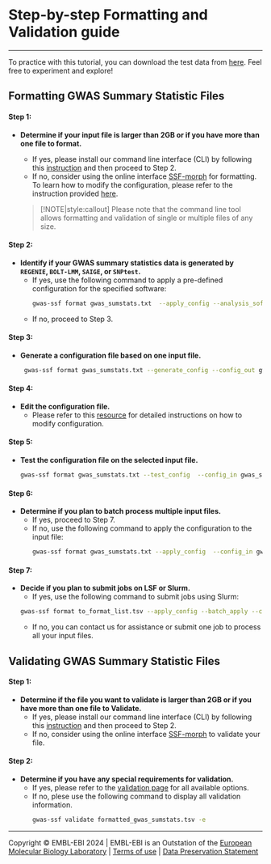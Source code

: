 # Step-by-step Formatting and Validation guide
---
To practice with this tutorial, you can download the test data from [here](). Feel free to experiment and explore!

## Formatting GWAS Summary Statistic Files

#### Step 1: 
- **Determine if your input file is larger than 2GB or if you have more than one file to format.**
  
  - If yes, please install our command line interface (CLI) by following this [instruction](install) and then proceed to Step 2.
  - If no, consider using the online interface [SSF-morph](https://ebispot.github.io/gwas-sumstat-format-was/) for formatting. To learn how to modify the configuration, please refer to the instruction provided [here](edit_config).
  
  > [!NOTE|style:callout]
  > Please note that the command line tool allows formatting and validation of single or multiple files of any size.


#### Step 2: 
- **Identify if your GWAS summary statistics data is generated by `REGENIE`, `BOLT-LMM`, `SAIGE`, or `SNPtest`.**
  - If yes, use the following command to apply a pre-defined configuration for the specified software:
    ```bash
    gwas-ssf format gwas_sumstats.txt  --apply_config --analysis_software "REGENIE" -o gwas_sumstats_formatted.tsv
    ```
  - If no, proceed to Step 3.


#### Step 3: 
- **Generate a configuration file based on one input file.**
   ```bash
    gwas-ssf format gwas_sumstats.txt --generate_config --config_out gwas_sumstats.json --delimiter "\t" --remove_comments "#" 
  ```


#### Step 4: 
- **Edit the configuration file.**
   - Please refer to this [resource](edit_config) for detailed instructions on how to modify configuration.


#### Step 5: 
- **Test the configuration file on the selected input file.**
   ```bash
   gwas-ssf format gwas_sumstats.txt --test_config  --config_in gwas_sumstats.json
   ```

#### Step 6: 
- **Determine if you plan to batch process multiple input files.**
  - If yes, proceed to Step 7.
  - If no, use the following command to apply the configuration to the input file:
     ```bash
     gwas-ssf format gwas_sumstats.txt --apply_config  --config_in gwas_sumstats.json -o gwas_sumstats_formatted.tsv
     ```


#### Step 7: 
- **Decide if you plan to submit jobs on LSF or Slurm.**
  - If yes, use the following command to submit jobs using Slurm:
  ```bash
  gwas-ssf format to_format_list.tsv --apply_config --batch_apply --config_in gwas_sumstats.json --slurm
  ```
  - If no, you can contact us for assistance or submit one job to process all your input files.


## Validating GWAS Summary Statistic Files
#### Step 1: 
- **Determine if the file you want to validate is larger than 2GB or if you have more than one file to Validate.**
   - If yes, please install our command line interface (CLI) by following this [instruction](install) and then proceed to Step 2.
   - If no, consider using the online interface [SSF-morph](https://ebispot.github.io/gwas-sumstat-format-was/) to validate your file.

#### Step 2:
- **Determine if you have any special requirements for validation.**
   - If yes, please refer to the [validation page](validate) for all available options.
   - If no, plese use the following command to display all validation information.
     ```bash
     gwas-ssf validate formatted_gwas_sumstats.tsv -e
     ```

----
Copyright © EMBL-EBI 2024 | EMBL-EBI is an Outstation of the [European Molecular Biology Laboratory](https://www.embl.org/) | [Terms of use](https://www.ebi.ac.uk/about/terms-of-use) | [Data Preservation Statement](https://www.ebi.ac.uk/long-term-data-preservation)
